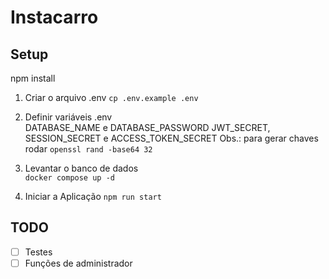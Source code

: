 # Instacarro

## Setup

npm install

1. Criar o arquivo .env `cp .env.example .env`

2. Definir variáveis .env  
   DATABASE_NAME e DATABASE_PASSWORD
   JWT_SECRET, SESSION_SECRET e ACCESS_TOKEN_SECRET
   Obs.: para gerar chaves rodar `openssl rand -base64 32`

3. Levantar o banco de dados  
   `docker compose up -d`

4. Iniciar a Aplicação
   `npm run start`

## TODO

- [ ] Testes
- [ ] Funções de administrador
